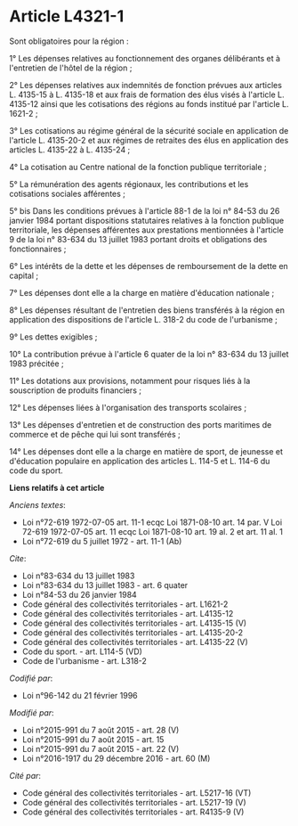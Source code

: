 # Article L4321-1

Sont obligatoires pour la région : 

1° Les dépenses relatives au fonctionnement des organes délibérants et à l'entretien de l'hôtel de la région ; 

2° Les dépenses relatives aux indemnités de fonction prévues aux articles L. 4135-15 à L. 4135-18 et aux frais de formation
des élus visés à l'article L. 4135-12 ainsi que les cotisations des régions au fonds institué par l'article L. 1621-2 ; 

3° Les cotisations au régime général de la sécurité sociale en application de l'article L. 4135-20-2 et aux régimes de
retraites des élus en application des articles L. 4135-22 à L. 4135-24 ; 

4° La cotisation au Centre national de la fonction publique territoriale ; 

5° La rémunération des agents régionaux, les contributions et les cotisations sociales afférentes ; 

5° bis Dans les conditions prévues à l'article 88-1 de la loi n° 84-53 du 26 janvier 1984 portant dispositions statutaires
relatives à la fonction publique territoriale, les dépenses afférentes aux prestations mentionnées à l'article 9 de la loi n°
83-634 du 13 juillet 1983 portant droits et obligations des fonctionnaires ; 

6° Les intérêts de la dette et les dépenses de remboursement de la dette en capital ; 

7° Les dépenses dont elle a la charge en matière d'éducation nationale ; 

8° Les dépenses résultant de l'entretien des biens transférés à la région en application des dispositions de l'article L.
318-2 du code de l'urbanisme ; 

9° Les dettes exigibles ; 

10° La contribution prévue à l'article 6 quater de la loi n° 83-634 du 13 juillet 1983 précitée ; 

11° Les dotations aux provisions, notamment pour risques liés à la souscription de produits financiers ; 

12° Les dépenses liées à l'organisation des transports scolaires ; 

13° Les dépenses d'entretien et de construction des ports maritimes de commerce et de pêche qui lui sont transférés ; 

14° Les dépenses dont elle a la charge en matière de sport, de jeunesse et d'éducation populaire en application des articles
L. 114-5 et L. 114-6 du code du sport.

**Liens relatifs à cet article**

_Anciens textes_:

  - Loi n°72-619 1972-07-05 art. 11-1 ecqc Loi 1871-08-10 art. 14 par. V Loi 72-619 1972-07-05 art. 11 ecqc Loi 1871-08-10 art. 19 al. 2 et art. 11 al. 1
  - Loi n°72-619 du 5 juillet 1972 - art. 11-1 (Ab)

_Cite_:

  - Loi n°83-634 du 13 juillet 1983
  - Loi n°83-634 du 13 juillet 1983 - art. 6 quater
  - Loi n°84-53 du 26 janvier 1984
  - Code général des collectivités territoriales - art. L1621-2
  - Code général des collectivités territoriales - art. L4135-12
  - Code général des collectivités territoriales - art. L4135-15 (V)
  - Code général des collectivités territoriales - art. L4135-20-2
  - Code général des collectivités territoriales - art. L4135-22 (V)
  - Code du sport. - art. L114-5 (VD)
  - Code de l'urbanisme - art. L318-2

_Codifié par_:

  - Loi n°96-142 du 21 février 1996

_Modifié par_:

  - Loi n°2015-991 du 7 août 2015 - art. 28 (V)
  - Loi n°2015-991 du 7 août 2015 - art. 15
  - Loi n°2015-991 du 7 août 2015 - art. 22 (V)
  - Loi n°2016-1917 du 29 décembre 2016 - art. 60 (M)

_Cité par_:

  - Code général des collectivités territoriales - art. L5217-16 (VT)
  - Code général des collectivités territoriales - art. L5217-19 (V)
  - Code général des collectivités territoriales - art. R4135-9 (V)
